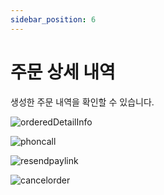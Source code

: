 ```yaml
---
sidebar_position: 6
---
```



# 주문 상세 내역

생성한 주문 내역을 확인할 수 있습니다.

![orderedDetailInfo](./img/orderedDetailInfo.png)

![phoncall](./img/phoncall.png)

![resendpaylink](./img/resendpaylink.png)

![cancelorder](./img/cancelorder.png)
